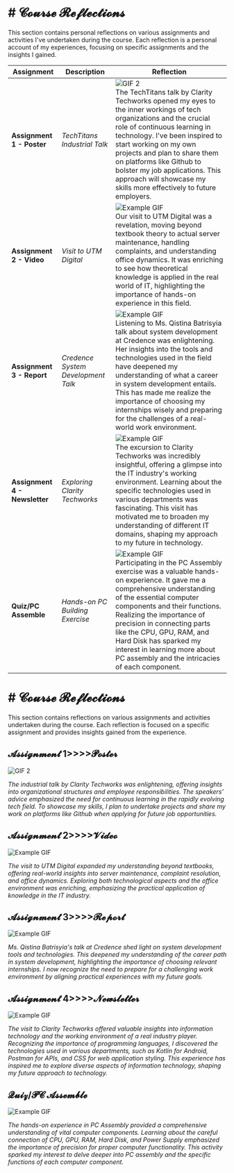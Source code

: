 # # 𝓒𝓸𝓾𝓻𝓼𝓮 𝓡𝓮𝓯𝓵𝓮𝓬𝓽𝓲𝓸𝓷𝓼

This section contains personal reflections on various assignments and activities I've undertaken during the course. Each reflection is a personal account of my experiences, focusing on specific assignments and the insights I gained.

| **Assignment** | **Description** | **Reflection** |
| ----- | ----- | ----- | 
| **Assignment 1 - Poster** | *TechTitans Industrial Talk* | ![GIF 2](https://media1.tenor.com/m/PrnF5i4ihmwAAAAC/poster-hang-up.gif) <br> The TechTitans talk by Clarity Techworks opened my eyes to the inner workings of tech organizations and the crucial role of continuous learning in technology. I've been inspired to start working on my own projects and plan to share them on platforms like Github to bolster my job applications. This approach will showcase my skills more effectively to future employers. | 
| **Assignment 2 - Video** | *Visit to UTM Digital* | ![Example GIF](https://upload.wikimedia.org/wikipedia/commons/e/ea/Youtube_2018.gif) <br> Our visit to UTM Digital was a revelation, moving beyond textbook theory to actual server maintenance, handling complaints, and understanding office dynamics. It was enriching to see how theoretical knowledge is applied in the real world of IT, highlighting the importance of hands-on experience in this field. | 
| **Assignment 3 - Report** | *Credence System Development Talk* | ![Example GIF](https://images.prismic.io/smarttask%2F3812b538-da10-4bfb-8406-baf1413c09ef_project+report.gif?auto=compress,format) <br> Listening to Ms. Qistina Batrisyia talk about system development at Credence was enlightening. Her insights into the tools and technologies used in the field have deepened my understanding of what a career in system development entails. This has made me realize the importance of choosing my internships wisely and preparing for the challenges of a real-world work environment. | 
| **Assignment 4 - Newsletter** | *Exploring Clarity Techworks* | ![Example GIF](https://media0.giphy.com/media/lXiRLb0xFzmreM8k8/giphy.gif) <br> The excursion to Clarity Techworks was incredibly insightful, offering a glimpse into the IT industry's working environment. Learning about the specific technologies used in various departments was fascinating. This visit has motivated me to broaden my understanding of different IT domains, shaping my approach to my future in technology. |
| **Quiz/PC Assemble** | *Hands-on PC Building Exercise* | ![Example GIF](https://i.makeagif.com/media/12-15-2017/py8rZ7.gif) <br> Participating in the PC Assembly exercise was a valuable hands-on experience. It gave me a comprehensive understanding of the essential computer components and their functions. Realizing the importance of precision in connecting parts like the CPU, GPU, RAM, and Hard Disk has sparked my interest in learning more about PC assembly and the intricacies of each component. |




































































































































# # 𝓒𝓸𝓾𝓻𝓼𝓮 𝓡𝓮𝓯𝓵𝓮𝓬𝓽𝓲𝓸𝓷𝓼

This section contains reflections on various assignments and activities undertaken during the course. Each reflection is focused on a specific assignment and provides insights gained from the experience.

## 𝓐𝓼𝓼𝓲𝓰𝓷𝓶𝓮𝓷𝓽 1>>>>𝓟𝓸𝓼𝓽𝓮𝓻
![GIF 2](https://media1.tenor.com/m/PrnF5i4ihmwAAAAC/poster-hang-up.gif)

*The industrial talk by Clarity Techworks was enlightening, offering insights into organizational structures and employee responsibilities. The speakers' advice emphasized the need for continuous learning in the rapidly evolving tech field. To showcase my skills, I plan to undertake projects and share my work on platforms like Github when applying for future job opportunities.*

## 𝓐𝓼𝓼𝓲𝓰𝓷𝓶𝓮𝓷𝓽 2>>>>𝓥𝓲𝓭𝓮𝓸

![Example GIF](https://upload.wikimedia.org/wikipedia/commons/e/ea/Youtube_2018.gif)

*The visit to UTM Digital expanded my understanding beyond textbooks, offering real-world insights into server maintenance, complaint resolution, and office dynamics. Exploring both technological aspects and the office environment was enriching, emphasizing the practical application of knowledge in the IT industry.*

## 𝓐𝓼𝓼𝓲𝓰𝓷𝓶𝓮𝓷𝓽 3>>>>𝓡𝓮𝓹𝓸𝓻𝓽
![Example GIF](https://images.prismic.io/smarttask%2F3812b538-da10-4bfb-8406-baf1413c09ef_project+report.gif?auto=compress,format)

*Ms. Qistina Batrisyia's talk at Credence shed light on system development tools and technologies. This deepened my understanding of the career path in system development, highlighting the importance of choosing relevant internships. I now recognize the need to prepare for a challenging work environment by aligning practical experiences with my future goals.*

## 𝓐𝓼𝓼𝓲𝓰𝓷𝓶𝓮𝓷𝓽 4>>>>𝓝𝓮𝔀𝓼𝓵𝓮𝓽𝓽𝓮𝓻
![Example GIF](https://media0.giphy.com/media/lXiRLb0xFzmreM8k8/giphy.gif)

*The visit to Clarity Techworks offered valuable insights into information technology and the working environment of a real industry player. Recognizing the importance of programming languages, I discovered the technologies used in various departments, such as Kotlin for Android, Postman for APIs, and CSS for web application styling. This experience has inspired me to explore diverse aspects of information technology, shaping my future approach to technology.*


## 𝓠𝓾𝓲𝔃/𝓟𝓒 𝓐𝓼𝓼𝓮𝓶𝓫𝓵𝓮
![Example GIF](https://i.makeagif.com/media/12-15-2017/py8rZ7.gif)

*The hands-on experience in PC Assembly provided a comprehensive understanding of vital computer components. Learning about the careful connection of CPU, GPU, RAM, Hard Disk, and Power Supply emphasized the importance of precision for proper computer functionality. This activity sparked my interest to delve deeper into PC assembly and the specific functions of each computer component.*
























